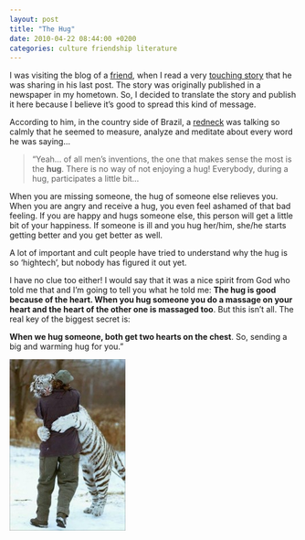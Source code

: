 ```yaml
---
layout: post
title: "The Hug"
date: 2010-04-22 08:44:00 +0200
categories: culture friendship literature
---
```


I was visiting the blog of a [friend](http://mrbraga.blogspot.com/), when I read a very [touching story](http://mrbraga.blogspot.com/2010/04/do-abraco.html) that he was sharing in his last post. The story was originally published in a newspaper in my hometown. So, I decided to translate the story and publish it here because I believe it’s good to spread this kind of message.

According to him, in the country side of Brazil, a [redneck](http://dictionary.reference.com/browse/redneck) was talking so calmly that he seemed to measure, analyze and meditate about every word he was saying…

> “Yeah… of all men’s inventions, the one that makes sense the most is the **hug**. There is no way of not enjoying a hug! Everybody, during a hug, participates a little bit…

When you are missing someone, the hug of someone else relieves you. When you are angry and receive a hug, you even feel ashamed of that bad feeling. If you are happy and hugs someone else, this person will get a little bit of your happiness. If someone is ill and you hug her/him, she/he starts getting better and you get better as well.

A lot of important and cult people have tried to understand why the hug is so ‘hightech’, but nobody has figured it out yet.

I have no clue too either! I would say that it was a nice spirit from God who told me that and I’m going to tell you what he told me: **The hug is good because of the heart. When you hug someone you do a massage on your heart and the heart of the other one is massaged too**. But this isn’t all. The real key of the biggest secret is:

**When we hug someone, both get two hearts on the chest**. So, sending a big and warming hug for you.”


![TigerHug-203x300.jpg](/images/posts/TigerHug-203x300.jpg)
